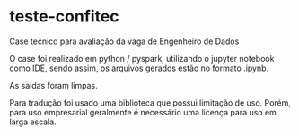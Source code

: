 # teste-confitec
Case tecnico para avaliação da vaga de Engenheiro de Dados

O case foi realizado em python / pyspark, utilizando o jupyter notebook como IDE, sendo assim, os arquivos gerados estão no formato .ipynb.

As saídas foram limpas. 

Para tradução foi usado uma biblioteca que possui limitação de uso. Porém, para uso empresarial geralmente é necessário uma licença para uso em larga escala.
